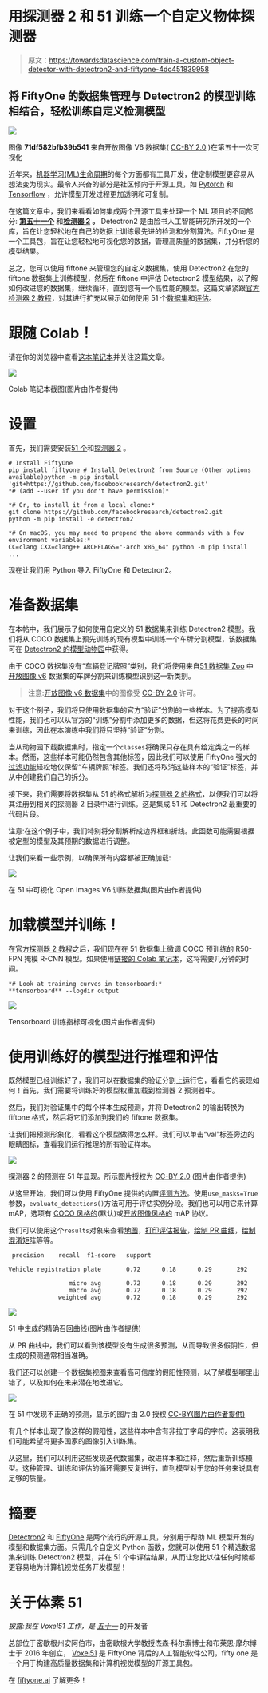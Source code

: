 # 用探测器 2 和 51 训练一个自定义物体探测器

> 原文：<https://towardsdatascience.com/train-a-custom-object-detector-with-detectron2-and-fiftyone-4dc451839958>

## 将 FiftyOne 的数据集管理与 Detectron2 的模型训练相结合，轻松训练自定义检测模型

[![](img/d2336d1420aa0ea2055ed5a8144b3de4.png)](https://fiftyone.ai)

图像 **71df582bfb39b541** 来自开放图像 V6 数据集( [CC-BY 2.0](https://creativecommons.org/licenses/by/2.0/) )在第五十一次可视化

近年来，[机器学习(ML)生命周期](/the-machine-learning-lifecycle-in-2021-473717c633bc)的每个方面都有工具开发，使定制模型更容易从想法变为现实。最令人兴奋的部分是社区倾向于开源工具，如 [Pytorch](https://pytorch.org/) 和 [Tensorflow](https://www.tensorflow.org/) ，允许模型开发过程更加透明和可复制。

在这篇文章中，我们来看看如何集成两个开源工具来处理一个 ML 项目的不同部分: [**第五十一个**](http://fiftyone.ai/) 和[**检测器 2**](https://github.com/facebookresearch/detectron2) **。** Detectron2 是由脸书人工智能研究所开发的一个库，旨在让您轻松地在自己的数据上训练最先进的检测和分割算法。FiftyOne 是一个工具包，旨在让您轻松地可视化您的数据，管理高质量的数据集，并分析您的模型结果。

总之，您可以使用 fiftone 来管理您的自定义数据集，使用 Detectron2 在您的 fiftone 数据集上训练模型，然后在 fiftone 中评估 Detectron2 模型结果，以了解如何改进您的数据集，继续循环，直到您有一个高性能的模型。这篇文章紧跟[官方检测器 2 教程](https://colab.research.google.com/drive/16jcaJoc6bCFAQ96jDe2HwtXj7BMD_-m5)，对其进行扩充以展示如何使用 51 个[数据集](https://voxel51.com/docs/fiftyone/user_guide/using_datasets.html)和[评估](https://voxel51.com/docs/fiftyone/user_guide/evaluation.html)。

# 跟随 Colab！

请在你的浏览器中查看[这本笔记本](https://colab.research.google.com/github/voxel51/fiftyone/blob/v0.17.2/docs/source/tutorials/detectron2.ipynb)并关注这篇文章。

![](img/74e5b03af2f114d829479dde4adc42bd.png)

Colab 笔记本截图(图片由作者提供)

# 设置

首先，我们需要安装[51 个](https://voxel51.com/docs/fiftyone/getting_started/install.html)和[探测器 2](https://detectron2.readthedocs.io/en/latest/tutorials/install.html) 。

```
# Install FiftyOne
pip install fiftyone # Install Detectron2 from Source (Other options available)python -m pip install 'git+https://github.com/facebookresearch/detectron2.git'
*# (add --user if you don't have permission)*

*# Or, to install it from a local clone:*
git clone https://github.com/facebookresearch/detectron2.git
python -m pip install -e detectron2

*# On macOS, you may need to prepend the above commands with a few environment variables:*
CC=clang CXX=clang++ ARCHFLAGS="-arch x86_64" python -m pip install ...
```

现在让我们用 Python 导入 FiftyOne 和 Detectron2。

# 准备数据集

在本帖中，我们展示了如何使用自定义的 51 数据集来训练 Detectron2 模型。我们将从 COCO 数据集上预先训练的现有模型中训练一个车牌分割模型，该数据集可在 [Detectron2 的模型动物园](https://github.com/facebookresearch/detectron2/blob/main/MODEL_ZOO.md)中获得。

由于 COCO 数据集没有“车辆登记牌照”类别，我们将使用来自[51 数据集 Zoo](https://voxel51.com/docs/fiftyone/user_guide/dataset_zoo/datasets.html#open-images-v6) 中[开放图像 v6](https://voxel51.com/docs/fiftyone/integrations/open_images.html) 数据集的车牌分割来训练模型识别这一新类别。

> 注意:[开放图像 v6 数据集](https://storage.googleapis.com/openimages/web/factsfigures.html)中的图像受 [CC-BY 2.0](https://creativecommons.org/licenses/by/2.0/) 许可。

对于这个例子，我们将只使用数据集的官方“验证”分割的一些样本。为了提高模型性能，我们也可以从官方的“训练”分割中添加更多的数据，但这将花费更长的时间来训练，因此在本演练中我们将只坚持“验证”分割。

当从动物园下载数据集时，指定一个`classes`将确保只存在具有给定类之一的样本。然而，这些样本可能仍然包含其他标签，因此我们可以使用 FiftyOne 强大的[过滤功能](https://voxel51.com/docs/fiftyone/user_guide/using_views.html#filtering)轻松地仅保留“车辆牌照”标签。我们还将取消这些样本的“验证”标签，并从中创建我们自己的拆分。

接下来，我们需要将数据集从 51 的格式解析为[探测器 2 的格式](https://detectron2.readthedocs.io/tutorials/datasets.html)，以便我们可以将其注册到相关的探测器 2 目录中进行训练。这是集成 51 和 Detectron2 最重要的代码片段。

注意:在这个例子中，我们特别将分割解析成边界框和折线。此函数可能需要根据被定型的模型及其预期的数据进行调整。

让我们来看一些示例，以确保所有内容都被正确加载:

![](img/aa10caf909727e48f7ec3a6e6261958b.png)

在 51 中可视化 Open Images V6 训练数据集(图片由作者提供)

# 加载模型并训练！

在[官方探测器 2 教程](https://colab.research.google.com/drive/16jcaJoc6bCFAQ96jDe2HwtXj7BMD_-m5#scrollTo=0d288Z2mF5dC)之后，我们现在在 51 数据集上微调 COCO 预训练的 R50-FPN 掩模 R-CNN 模型。如果使用[链接的 Colab 笔记本](https://voxel51.com/docs/fiftyone/tutorials/detectron2.html)，这将需要几分钟的时间。

```
*# Look at training curves in tensorboard:*
**tensorboard** --logdir output
```

![](img/c88fc8190e28a21054626fbb45efa3ae.png)

Tensorboard 训练指标可视化(图片由作者提供)

# 使用训练好的模型进行推理和评估

既然模型已经训练好了，我们可以在数据集的验证分割上运行它，看看它的表现如何！首先，我们需要将训练好的模型权重加载到检测器 2 预测器中。

然后，我们对验证集中的每个样本生成预测，并将 Detectron2 的输出转换为 fiftone 格式，然后将它们添加到我们的 fiftone 数据集。

让我们把预测形象化，看看这个模型做得怎么样。我们可以单击“val”标签旁边的眼睛图标，查看我们运行推理的所有验证样本。

![](img/b73e29fa1c366671b870e7029686e423.png)

探测器 2 的预测在 51 年显现。所示图片授权为 [CC-BY 2.0](https://creativecommons.org/licenses/by/2.0/) (图片由作者提供)

从这里开始，我们可以使用 FiftyOne 提供的内置[评测方法](https://voxel51.com/docs/fiftyone/user_guide/evaluation.html#detections)。使用`use_masks=True`参数，`evaluate_detections()`方法可用于评估实例分段。我们也可以用它来计算 mAP，选项有 [COCO 风格的](https://voxel51.com/docs/fiftyone/integrations/coco.html#map-protocol)(默认)或[开放图像风格的](https://voxel51.com/docs/fiftyone/integrations/open_images.html#map-protocol) mAP 协议。

我们可以使用这个`results`对象来查看[地图](https://voxel51.com/docs/fiftyone/user_guide/evaluation.html#map-and-pr-curves)，[打印评估报告](https://voxel51.com/docs/fiftyone/user_guide/evaluation.html#aggregate-metrics)，[绘制 PR 曲线](https://voxel51.com/docs/fiftyone/user_guide/evaluation.html#map-and-pr-curves)，[绘制混淆矩阵](https://voxel51.com/docs/fiftyone/user_guide/evaluation.html#id5)等等。

```
 precision    recall  f1-score   support

Vehicle registration plate       0.72      0.18      0.29       292

                 micro avg       0.72      0.18      0.29       292
                 macro avg       0.72      0.18      0.29       292
              weighted avg       0.72      0.18      0.29       292
```

![](img/f385456042cd24be9d2c02c3d6598c92.png)

51 中生成的精确召回曲线(图片由作者提供)

从 PR 曲线中，我们可以看到该模型没有生成很多预测，从而导致很多假阴性，但生成的预测通常相当准确。

我们还可以创建一个数据集视图来查看高可信度的假阳性预测，以了解模型哪里出错了，以及如何在未来潜在地改进它。

![](img/ff3326c6341a741fb72361575cc345ed.png)

在 51 中发现不正确的预测，显示的图片由 2.0 授权 [CC-BY(图片由作者提供)](https://creativecommons.org/licenses/by/2.0/)

有几个样本出现了像这样的假阳性，这些样本中含有非拉丁字母的字符。这表明我们可能希望将更多国家的图像引入训练集。

从这里，我们可以利用这些发现迭代数据集，改进样本和注释，然后重新训练模型。这种管理、训练和评估的循环需要反复进行，直到模型对于您的任务来说具有足够的质量。

# 摘要

[Detectron2](https://github.com/facebookresearch/detectron2) 和 [FiftyOne](http://fiftyone.ai/) 是两个流行的开源工具，分别用于帮助 ML 模型开发的模型和数据集方面。只需几个自定义 Python 函数，您就可以使用 51 个精选数据集来训练 Detectron2 模型，并在 51 个中评估结果，从而让您比以往任何时候都更容易地为计算机视觉任务开发模型！

# 关于体素 51

*披露:我在 Voxel51 工作，是* [*五十一*](http://fiftyone.ai/) 的开发者

总部位于密歇根州安阿伯市，由密歇根大学教授杰森·科尔索博士和布莱恩·摩尔博士于 2016 年创立， [Voxel51](https://voxel51.com/) 是 FiftyOne 背后的人工智能软件公司，fifty one 是一个用于构建高质量数据集和计算机视觉模型的开源工具包。

在 [fiftyone.ai](http://fiftyone.ai/) 了解更多！
